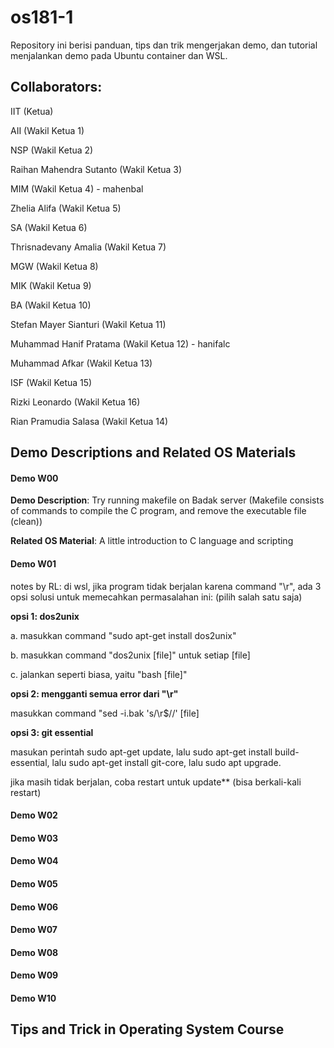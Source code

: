 # os181-1

Repository ini berisi panduan, tips dan trik mengerjakan demo, dan tutorial menjalankan demo pada Ubuntu container dan WSL.

## Collaborators:
IIT (Ketua)

AII (Wakil Ketua 1)

NSP (Wakil Ketua 2)

Raihan Mahendra Sutanto (Wakil Ketua 3)

MIM (Wakil Ketua 4) - mahenbal

Zhelia Alifa (Wakil Ketua 5)

SA (Wakil Ketua 6)

Thrisnadevany Amalia (Wakil Ketua 7)

MGW (Wakil Ketua 8)

MIK (Wakil Ketua 9)

BA (Wakil Ketua 10)

Stefan Mayer Sianturi (Wakil Ketua 11)

Muhammad Hanif Pratama (Wakil Ketua 12) - hanifalc

Muhammad Afkar (Wakil Ketua 13)

ISF (Wakil Ketua 15)

Rizki Leonardo (Wakil Ketua 16)

Rian Pramudia Salasa (Wakil Ketua 14)

## Demo Descriptions and Related OS Materials

#### Demo W00
**Demo Description**: Try running makefile on Badak server
(Makefile consists of commands to compile the C program, and remove the executable file (clean))

**Related OS Material**: A little introduction to C language and scripting

#### Demo W01
notes by RL: di wsl, jika program tidak berjalan karena command "\r", ada 3 opsi solusi untuk memecahkan permasalahan ini: (pilih salah satu saja)

**opsi 1: dos2unix**

a. masukkan command "sudo apt-get install dos2unix"

b. masukkan command "dos2unix [file]" untuk setiap [file]

c. jalankan seperti biasa, yaitu "bash [file]"

**opsi 2: mengganti semua error dari "\r"**

masukkan command "sed -i.bak 's/\r$//' [file]

**opsi 3: git essential**

masukan perintah sudo apt-get update, lalu sudo apt-get install build-essential, lalu sudo apt-get install git-core, lalu sudo apt upgrade.

jika masih tidak berjalan, coba restart untuk update** (bisa berkali-kali restart)
#### Demo W02
#### Demo W03
#### Demo W04
#### Demo W05
#### Demo W06
#### Demo W07
#### Demo W08
#### Demo W09
#### Demo W10

## Tips and Trick in Operating System Course
